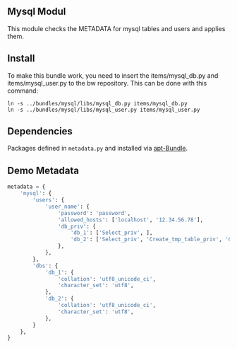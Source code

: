 Mysql Modul
-----------

This module checks the METADATA for mysql tables and users and applies them.

Install
-------

To make this bundle work, you need to insert the items/mysql_db.py and items/mysql_user.py to the bw repository. This can be done with this command:

```
ln -s ../bundles/mysql/libs/mysql_db.py items/mysql_db.py
ln -s ../bundles/mysql/libs/mysql_user.py items/mysql_user.py
```

Dependencies
------------
Packages defined in ```metadata.py``` and installed via [apt-Bundle](https://github.com/sHorst/bw.bundle.apt).

Demo Metadata
-------------

```python
metadata = {
    'mysql': {
        'users': {
            'user_name': {
                'password': 'password', 
                'allowed_hosts': ['localhost', '12.34.56.78'],
                'db_priv': {
                    'db_1': ['Select_priv', ],
                    'db_2': ['Select_priv', 'Create_tmp_table_priv', 'Create_view_priv', 'Show_view_priv', ],
                },
            },
        },
        'dbs': {
            'db_1': {
                'collation': 'utf8_unicode_ci',
                'character_set': 'utf8',
            },
            'db_2': {
                'collation': 'utf8_unicode_ci',
                'character_set': 'utf8',
            },
        }
    },
}
```